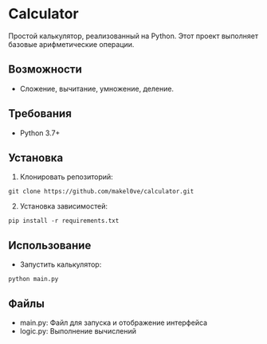 # Calculator
Простой калькулятор, реализованный на Python. Этот проект выполняет базовые арифметические операции.

## Возможности
- Сложение, вычитание, умножение, деление.

## Требования
- Python 3.7+

## Установка
1. Клонировать репозиторий:
```
git clone https://github.com/makel0ve/calculator.git
```
2. Установка зависимостей:
```
pip install -r requirements.txt
```

## Использование
- Запустить калькулятор:
```
python main.py
```

## Файлы
- main.py: Файл для запуска и отображение интерфейса
- logic.py: Выполнение вычислений
